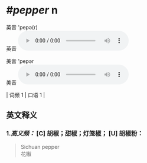 # ***\#pepper*** n
英音 'pepə(r)  
英音
<audio src="./media/pepper-B.aac" controls="controls"></audio>

美音 'pepər  
美音
<audio src="./media/pepper.aac" controls="controls"></audio>



| 词频 1 | 口语 1 |  

英文释义
---
### 1.*高义频：* **[C] 胡椒；甜椒；灯笼椒； [U] 胡椒粉：**  

 > Sichuan pepper  
 > 花椒    


